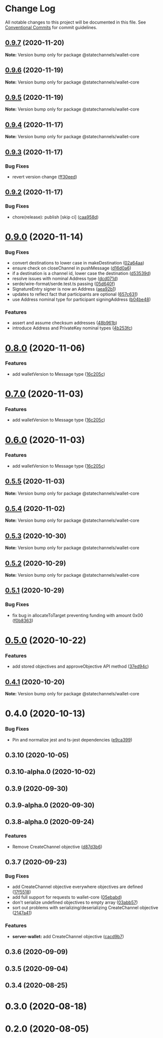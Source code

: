 # Change Log

All notable changes to this project will be documented in this file.
See [Conventional Commits](https://conventionalcommits.org) for commit guidelines.

## [0.9.7](https://github.com/statechannels/statechannels/compare/@statechannels/wallet-core@0.9.3...@statechannels/wallet-core@0.9.7) (2020-11-20)

**Note:** Version bump only for package @statechannels/wallet-core





## [0.9.6](https://github.com/statechannels/statechannels/compare/@statechannels/wallet-core@0.9.3...@statechannels/wallet-core@0.9.6) (2020-11-19)

**Note:** Version bump only for package @statechannels/wallet-core





## [0.9.5](https://github.com/statechannels/statechannels/compare/@statechannels/wallet-core@0.9.3...@statechannels/wallet-core@0.9.5) (2020-11-19)

**Note:** Version bump only for package @statechannels/wallet-core





## [0.9.4](https://github.com/statechannels/statechannels/compare/@statechannels/wallet-core@0.9.3...@statechannels/wallet-core@0.9.4) (2020-11-17)

**Note:** Version bump only for package @statechannels/wallet-core





## [0.9.3](https://github.com/statechannels/statechannels/compare/@statechannels/wallet-core@0.9.2...@statechannels/wallet-core@0.9.3) (2020-11-17)


### Bug Fixes

* revert version change ([ff30eed](https://github.com/statechannels/statechannels/commit/ff30eed36b25696f9a98bb97184dc7aab238401b))





## [0.9.2](https://github.com/statechannels/statechannels/compare/@statechannels/wallet-core@0.9.0...@statechannels/wallet-core@0.9.2) (2020-11-17)


### Bug Fixes

* chore(release): publish [skip ci] ([caa958d](https://github.com/statechannels/statechannels/commit/caa958dcfdc6fbcf07ebb0b9001552ef41ebbc9c))





# [0.9.0](https://github.com/statechannels/statechannels/compare/@statechannels/wallet-core@0.8.0...@statechannels/wallet-core@0.9.0) (2020-11-14)


### Bug Fixes

* convert destinations to lower case in makeDestination ([02a64aa](https://github.com/statechannels/statechannels/commit/02a64aa8c0bd9e97549cb5c1ca0d083ab4394f44))
* ensure check on closeChannel in pushMessage ([d16d0a6](https://github.com/statechannels/statechannels/commit/d16d0a6139d6c09950e4a1344882a17fc4ea2559))
* if a destination is a channel id, lower case the destination ([d53539d](https://github.com/statechannels/statechannels/commit/d53539d919fabf9679bce1290b9f31676209c51a))
* resolve issues with nominal Address type ([dcd071d](https://github.com/statechannels/statechannels/commit/dcd071d61229652abfb4618deef39933bab0b868))
* serde/wire-format/serde.test.ts passing ([05d640f](https://github.com/statechannels/statechannels/commit/05d640fd80393659196a24e6f79f4dc961dd55b4))
* SignatureEntry signer is now an Address ([aea92b1](https://github.com/statechannels/statechannels/commit/aea92b1ae0e10d4d5a9d1913803db57f976124ce))
* updates to reflect fact that participants are optional ([657c631](https://github.com/statechannels/statechannels/commit/657c6312da1a33b72234e04895e415c557257334))
* use Address nominal type for participant signingAddress ([b04be48](https://github.com/statechannels/statechannels/commit/b04be48dae1206472b4cdbd2b366808ed5089834))


### Features

* assert and assume checksum addresses ([48b961b](https://github.com/statechannels/statechannels/commit/48b961b66cc877f68c02b4a818849538721f53db))
* introduce Address and PrivateKey nominal types ([4b253fc](https://github.com/statechannels/statechannels/commit/4b253fc0594af6f163f5929fd4cfbfea1d3ed457))





# [0.8.0](https://github.com/statechannels/statechannels/compare/@statechannels/wallet-core@0.5.5...@statechannels/wallet-core@0.8.0) (2020-11-06)


### Features

* add walletVersion to Message type ([16c205c](https://github.com/statechannels/statechannels/commit/16c205c72483a7b9b3445163065c74ff88fa55f5))





# [0.7.0](https://github.com/statechannels/statechannels/compare/@statechannels/wallet-core@0.5.5...@statechannels/wallet-core@0.7.0) (2020-11-03)


### Features

* add walletVersion to Message type ([16c205c](https://github.com/statechannels/statechannels/commit/16c205c72483a7b9b3445163065c74ff88fa55f5))





# [0.6.0](https://github.com/statechannels/statechannels/compare/@statechannels/wallet-core@0.5.5...@statechannels/wallet-core@0.6.0) (2020-11-03)


### Features

* add walletVersion to Message type ([16c205c](https://github.com/statechannels/statechannels/commit/16c205c72483a7b9b3445163065c74ff88fa55f5))





## [0.5.5](https://github.com/statechannels/statechannels/compare/@statechannels/wallet-core@0.5.3...@statechannels/wallet-core@0.5.5) (2020-11-03)

**Note:** Version bump only for package @statechannels/wallet-core





## [0.5.4](https://github.com/statechannels/statechannels/compare/@statechannels/wallet-core@0.5.3...@statechannels/wallet-core@0.5.4) (2020-11-02)

**Note:** Version bump only for package @statechannels/wallet-core





## [0.5.3](https://github.com/statechannels/statechannels/compare/@statechannels/wallet-core@0.5.1...@statechannels/wallet-core@0.5.3) (2020-10-30)

**Note:** Version bump only for package @statechannels/wallet-core





## [0.5.2](https://github.com/statechannels/statechannels/compare/@statechannels/wallet-core@0.5.1...@statechannels/wallet-core@0.5.2) (2020-10-29)

**Note:** Version bump only for package @statechannels/wallet-core





## [0.5.1](https://github.com/statechannels/statechannels/compare/@statechannels/wallet-core@0.5.0...@statechannels/wallet-core@0.5.1) (2020-10-29)


### Bug Fixes

* fix bug in allocateToTarget preventing funding with amount 0x00 ([f0b8363](https://github.com/statechannels/statechannels/commit/f0b8363b1645e0169c110fef5f61b4922338a7aa))





# [0.5.0](https://github.com/statechannels/statechannels/compare/@statechannels/wallet-core@0.4.1...@statechannels/wallet-core@0.5.0) (2020-10-22)


### Features

* add stored objectives and approveObjective API method ([37ed94c](https://github.com/statechannels/statechannels/commit/37ed94c85ce984fdf583eef92e1250625c591565))





## [0.4.1](https://github.com/statechannels/statechannels/compare/@statechannels/wallet-core@0.4.0...@statechannels/wallet-core@0.4.1) (2020-10-20)

**Note:** Version bump only for package @statechannels/wallet-core





# 0.4.0 (2020-10-13)


### Bug Fixes

* Pin and normalize jest and ts-jest dependencies ([e9ca399](https://github.com/statechannels/statechannels/commit/e9ca3997119645fdb9f558a921361171c20d66a0))



## 0.3.10 (2020-10-05)



## 0.3.10-alpha.0 (2020-10-02)



## 0.3.9 (2020-09-30)



## 0.3.9-alpha.0 (2020-09-30)



## 0.3.8-alpha.0 (2020-09-24)


### Features

* Remove CreateChannel objective ([d87d3b6](https://github.com/statechannels/statechannels/commit/d87d3b68e9a84945b105c7883aaf130176264a42))



## 0.3.7 (2020-09-23)


### Bug Fixes

* add CreateChannel objective everywhere objectives are defined ([17f5518](https://github.com/statechannels/statechannels/commit/17f5518c1d396d3d552573794422b7e6ce5c7097))
* add full support for requests to wallet-core ([05ebabd](https://github.com/statechannels/statechannels/commit/05ebabdd9c379f08c5715b5b3f6d25291bd2ca1e))
* don't serialize undefined objectives to empty array ([03abb57](https://github.com/statechannels/statechannels/commit/03abb5752b0e530cef4ca2145808f83d5429b36b))
* sort out problems with serializing/deserializing CreateChannel objective ([2147a41](https://github.com/statechannels/statechannels/commit/2147a41e5a8190d185a300722d3b61203793f26b))


### Features

* **server-wallet:** add CreateChannel objective ([cacd9b7](https://github.com/statechannels/statechannels/commit/cacd9b7cf55c958168e3d521ad40b80e475f2705))



## 0.3.6 (2020-09-09)



## 0.3.5 (2020-09-04)



## 0.3.4 (2020-08-25)



# 0.3.0 (2020-08-18)



# 0.2.0 (2020-08-05)
